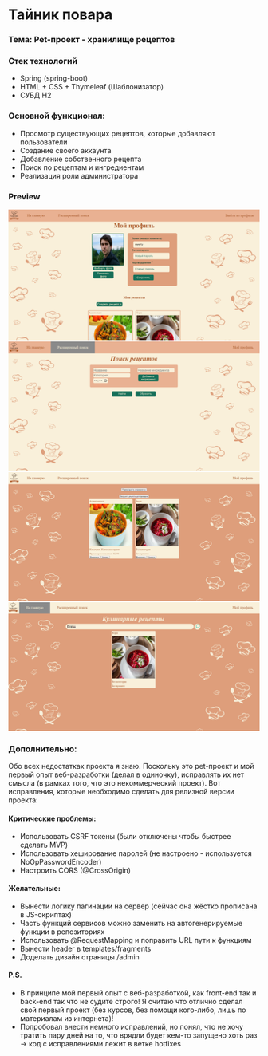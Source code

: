 # Тайник повара
### Тема: Pet-проект - хранилище рецептов

### Стек технологий

- Spring (spring-boot)
- HTML + CSS + Thymeleaf (Шаблонизатор)
- СУБД H2

### Основной функционал:

- Просмотр существующих рецептов, которые добавляют пользователи
- Создание своего аккаунта
- Добавление собственного рецепта
- Поиск по рецептам и ингредиентам
- Реализация роли администратора

### Preview

![Image alt](https://github.com/ezhevichnyj-kot/CookingSite-ARCHIVE/blob/main/scr1.png)
![Image alt](https://github.com/ezhevichnyj-kot/CookingSite-ARCHIVE/blob/main/scr2.png)
![Image alt](https://github.com/ezhevichnyj-kot/CookingSite-ARCHIVE/blob/main/scr3.png)
![Image alt](https://github.com/ezhevichnyj-kot/CookingSite-ARCHIVE/blob/main/scr4.png)

### Дополнительно:

Обо всех недостатках проекта я знаю. Поскольку это pet-проект и мой первый опыт веб-разработки (делал в одиночку), исправлять их нет смысла (в рамках того, что это некоммерческий проект). Вот исправления, которые необходимо сделать для релизной версии проекта:

#### Критические проблемы:
- Использовать CSRF токены (были отключены чтобы быстрее сделать MVP)
- Использовать хеширование паролей (не настроено - используется NoOpPasswordEncoder)
- Настроить CORS (@CrossOrigin)

#### Желательные:
- Вынести логику пагинации на сервер (сейчас она жёстко прописана в JS-скриптах)
- Часть функций сервисов можно заменить на автогенерируемые функции в репозиториях
- Использовать @RequestMapping и поправить URL пути к функциям
- Вынести header в templates/fragments
- Доделать дизайн страницы /admin

#### P.S.
- В принципе мой первый опыт с веб-разработкой, как front-end так и back-end так что не судите строго! Я считаю что отлично сделал свой первый проект (без курсов, без помощи кого-либо, лишь по материалам из интернета)!
- Попробовал внести немного исправлений, но понял, что не хочу тратить пару дней на то, что врядли будет кем-то запущено хоть раз -> код с исправлениями лежит в ветке hotfixes
